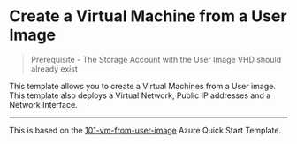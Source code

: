 # Create a Virtual Machine from a User Image

> Prerequisite - The Storage Account with the User Image VHD should already exist

This template allows you to create a Virtual Machines from a User image. This template also deploys a Virtual Network, Public IP addresses and a Network Interface.

---

This is based on the [101-vm-from-user-image](https://github.com/Azure/azure-quickstart-templates/tree/master/101-vm-from-user-image) Azure Quick Start Template.